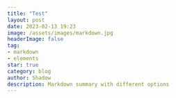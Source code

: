 ```yaml
---
title: "Test"
layout: post
date: 2023-02-13 19:23
image: /assets/images/markdown.jpg
headerImage: false
tag:
- markdown
- elements
star: true
category: blog
author: Shadow
description: Markdown summary with different options
---
```


